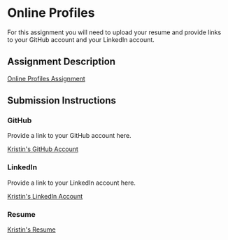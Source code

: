 # Online Profiles
For this assignment you will need to upload your resume and provide links to your GitHub account and your LinkedIn account.

## Assignment Description
[Online Profiles Assignment](https://education.launchcode.org/liftoff/modules/assignments/online-profiles)

## Submission Instructions
 
### GitHub
Provide a link to your GitHub account here.

[Kristin's GitHub Account](https://github.com/kgeiger08)
 
### LinkedIn
Provide a link to your LinkedIn account here.

[Kristin's LinkedIn Account](https://www.linkedin.com/in/kristin-geiger-361442154/)

### Resume

[Kristin's Resume](https://github.com/kgeiger08/liftoff-assignments/blob/master/C1-Online_Profiles/Kristin%20Geiger%20Resume.pdf)